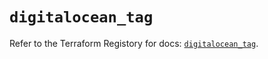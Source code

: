 # `digitalocean_tag`

Refer to the Terraform Registory for docs: [`digitalocean_tag`](https://registry.terraform.io/providers/digitalocean/digitalocean/2.29.0/docs/resources/tag).
